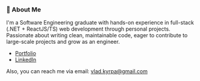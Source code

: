 ### 👋 About Me
I'm a Software Engineering graduate with hands-on experience in full-stack (.NET + ReactJS/TS) web development through personal projects. Passionate about writing clean, maintainable code, eager to contribute to large-scale projects and grow as an engineer.

- [Portfolio](https://vladyslav-kyrpa.github.io/resume-cv)
- [LinkedIn](https://www.linkedin.com/in/vladyslav-kyrpa)

Also, you can reach me via email: vlad.kyrpa@gmail.com
